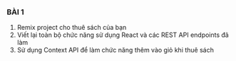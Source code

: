 ### BÀI 1 
1) Remix project cho thuê sách của bạn
2) Viết lại toàn bộ chức năng sử dụng React và các REST API endpoints đã làm
3) Sử dụng Context API để làm chức năng thêm vào giỏ khi thuê sách
